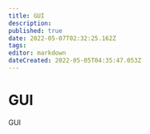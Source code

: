 ```yaml
---
title: GUI
description: 
published: true
date: 2022-05-07T02:32:25.162Z
tags: 
editor: markdown
dateCreated: 2022-05-05T04:35:47.053Z
---
```


# GUI
GUI